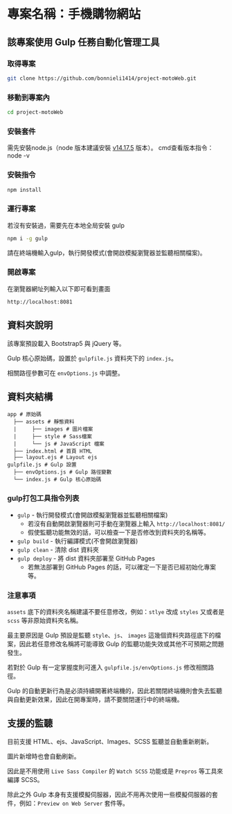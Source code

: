 # 專案名稱：手機購物網站

## 該專案使用 Gulp 任務自動化管理工具

### 取得專案

```bash
git clone https://github.com/bonnieli1414/project-motoWeb.git
```

### 移動到專案內

```bash
cd project-motoWeb
```

### 安裝套件

需先安裝node.js（node 版本建議安裝 [v14.17.5](https://nodejs.org/en/blog/release/v14.17.5) 版本）。 cmd查看版本指令：node -v

### 安裝指令

```bash
npm install
```

### 運行專案
若沒有安裝過，需要先在本地全局安裝 gulp
```bash
npm i -g gulp
```
請在終端機輸入gulp，執行開發模式(會開啟模擬瀏覽器並監聽相關檔案)。

### 開啟專案

在瀏覽器網址列輸入以下即可看到畫面

```bash
http://localhost:8081
```

## 資料夾說明

該專案預設載入 Bootstrap5 與 jQuery 等。

Gulp 核心原始碼，設置於 `gulpfile.js` 資料夾下的 `index.js`。

相關路徑參數可在 `envOptions.js` 中調整。

## 資料夾結構

```text
app # 原始碼
  ├── assets # 靜態資料
  |     ├── images # 圖片檔案
  |     ├── style # Sass檔案
  |     └── js # JavaScript 檔案
  ├── index.html # 首頁 HTML
  ├── layout.ejs # Layout ejs
gulpfile.js # Gulp 設置
  ├── envOptions.js # Gulp 路徑變數
  └── index.js # Gulp 核心原始碼
```

### gulp打包工具指令列表

- `gulp` - 執行開發模式(會開啟模擬瀏覽器並監聽相關檔案)
  - 若沒有自動開啟瀏覽器則可手動在瀏覽器上輸入 `http://localhost:8081/`
  - 假使監聽功能無效的話，可以檢查一下是否修改到資料夾的名稱等。
- `gulp build` - 執行編譯模式(不會開啟瀏覽器)
- `gulp clean` - 清除 dist 資料夾
- `gulp deploy` - 將 dist 資料夾部署至 GitHub Pages
  - 若無法部署到 GitHub Pages 的話，可以確定一下是否已經初始化專案等。

### 注意事項

`assets` 底下的資料夾名稱建議不要任意修改，例如：`stlye` 改成 `styles` 又或者是 `scss` 等非原始資料夾名稱。

最主要原因是 Gulp 預設是監聽 `style`、`js`、 `images` 這幾個資料夾路徑底下的檔案，因此若任意修改名稱將可能導致 Gulp 的監聽功能失效或其他不可預期之問題發生。

若對於 Gulp 有一定掌握度則可進入 `gulpfile.js/envOptions.js` 修改相關路徑。

Gulp 的自動更新行為是必須持續開著終端機的，因此若關閉終端機則會失去監聽與自動更新效果，因此在開專案時，請不要關閉運行中的終端機。

## 支援的監聽

目前支援 HTML、ejs、JavaScript、Images、SCSS 監聽並自動重新刷新。

圖片新增時也會自動刷新。

因此是不用使用 `Live Sass Compiler` 的 `Watch SCSS` 功能或是 `Prepros` 等工具來編譯 SCSS。

除此之外 Gulp 本身有支援模擬伺服器，因此不用再次使用一些模擬伺服器的套件，例如：`Preview on Web Server` 套件等。
